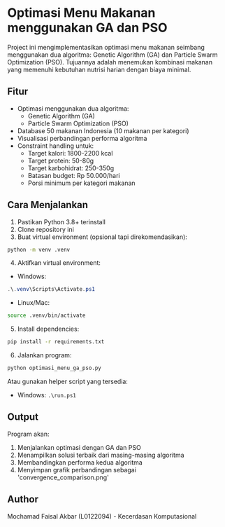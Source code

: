 # Optimasi Menu Makanan menggunakan GA dan PSO

Project ini mengimplementasikan optimasi menu makanan seimbang menggunakan dua algoritma: Genetic Algorithm (GA) dan Particle Swarm Optimization (PSO). Tujuannya adalah menemukan kombinasi makanan yang memenuhi kebutuhan nutrisi harian dengan biaya minimal.

## Fitur

- Optimasi menggunakan dua algoritma:
  - Genetic Algorithm (GA)
  - Particle Swarm Optimization (PSO)
- Database 50 makanan Indonesia (10 makanan per kategori)
- Visualisasi perbandingan performa algoritma
- Constraint handling untuk:
  - Target kalori: 1800-2200 kcal
  - Target protein: 50-80g
  - Target karbohidrat: 250-350g
  - Batasan budget: Rp 50.000/hari
  - Porsi minimum per kategori makanan

## Cara Menjalankan

1. Pastikan Python 3.8+ terinstall
2. Clone repository ini
3. Buat virtual environment (opsional tapi direkomendasikan):
```bash
python -m venv .venv
```
4. Aktifkan virtual environment:
- Windows:
```powershell
.\.venv\Scripts\Activate.ps1
```
- Linux/Mac:
```bash
source .venv/bin/activate
```
5. Install dependencies:
```bash
pip install -r requirements.txt
```
6. Jalankan program:
```bash
python optimasi_menu_ga_pso.py
```

Atau gunakan helper script yang tersedia:
- Windows: `.\run.ps1`

## Output

Program akan:
1. Menjalankan optimasi dengan GA dan PSO
2. Menampilkan solusi terbaik dari masing-masing algoritma
3. Membandingkan performa kedua algoritma
4. Menyimpan grafik perbandingan sebagai 'convergence_comparison.png'

## Author

Mochamad Faisal Akbar (L0122094) - Kecerdasan Komputasional